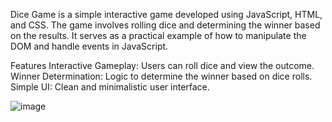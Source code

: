 Dice Game is a simple interactive game developed using JavaScript, HTML, and CSS. The game involves rolling dice and determining the winner based on the results. It serves as a practical example of how to manipulate the DOM and handle events in JavaScript.

Features
Interactive Gameplay: Users can roll dice and view the outcome.
Winner Determination: Logic to determine the winner based on dice rolls.
Simple UI: Clean and minimalistic user interface.

![image](https://github.com/khaled71612000/Dice-game/assets/59780800/50580062-97c5-4946-9351-53e1f743c3f9)
